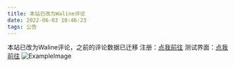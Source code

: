 ```yaml
---
title: 本站已改为Waline评论
date: 2022-06-03 10:46:23
tags: 公告
---
```

本站已改为Waline评论，之前的评论数据已迁移
注册：[点我前往](https://comments.xmdisk.ga/ui/register)
测试界面：[点我前往](https://comments.xmdisk.ga/)
![ExampleImage](https://xmdisk.ga/https://xmdisk.ga/DiskPicture/blog/Waline_Demo.png)